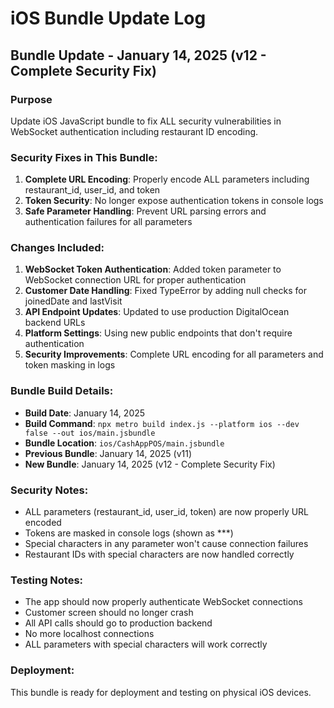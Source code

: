# iOS Bundle Update Log

## Bundle Update - January 14, 2025 (v12 - Complete Security Fix)

### Purpose
Update iOS JavaScript bundle to fix ALL security vulnerabilities in WebSocket authentication including restaurant ID encoding.

### Security Fixes in This Bundle:
1. **Complete URL Encoding**: Properly encode ALL parameters including restaurant_id, user_id, and token
2. **Token Security**: No longer expose authentication tokens in console logs
3. **Safe Parameter Handling**: Prevent URL parsing errors and authentication failures for all parameters

### Changes Included:
1. **WebSocket Token Authentication**: Added token parameter to WebSocket connection URL for proper authentication
2. **Customer Date Handling**: Fixed TypeError by adding null checks for joinedDate and lastVisit
3. **API Endpoint Updates**: Updated to use production DigitalOcean backend URLs
4. **Platform Settings**: Using new public endpoints that don't require authentication
5. **Security Improvements**: Complete URL encoding for all parameters and token masking in logs

### Bundle Build Details:
- **Build Date**: January 14, 2025
- **Build Command**: `npx metro build index.js --platform ios --dev false --out ios/main.jsbundle`
- **Bundle Location**: `ios/CashAppPOS/main.jsbundle`
- **Previous Bundle**: January 14, 2025 (v11)
- **New Bundle**: January 14, 2025 (v12 - Complete Security Fix)

### Security Notes:
- ALL parameters (restaurant_id, user_id, token) are now properly URL encoded
- Tokens are masked in console logs (shown as ***)
- Special characters in any parameter won't cause connection failures
- Restaurant IDs with special characters are now handled correctly

### Testing Notes:
- The app should now properly authenticate WebSocket connections
- Customer screen should no longer crash
- All API calls should go to production backend
- No more localhost connections
- ALL parameters with special characters will work correctly

### Deployment:
This bundle is ready for deployment and testing on physical iOS devices.